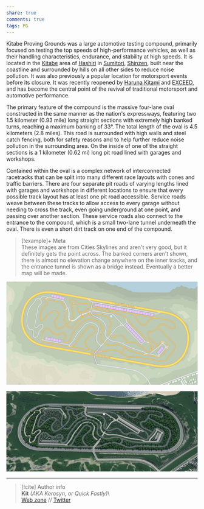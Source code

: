 ```yaml
---  
share: true  
comments: true  
tags: PG  
---  
```

Kitabe Proving Grounds was a large automotive testing compound, primarily focused on testing the top speeds of high-performance vehicles, as well as their handling characteristics, endurance, and stability at high speeds. It is located in the [Kitabe](../Map/Shinzen/CIty%20of%20Hashiri,%20Sumitori/Kitabe) area of [Hashiri](../Map/Shinzen/CIty%20of%20Hashiri,%20Sumitori/Hashiri) in [Sumitori](Sumitori), [Shinzen](../Map/Shinzen/Shinzen), built near the coastline and surrounded by hills on all other sides to reduce noise pollution. It was also previously a popular location for motorsport events before its closure. It was recently reopened by [Haruna Kitami](../../Characters/PG/Haruna%20Kitami) and [EXCEED](../Organizations/EXCEED), and has become the central point of the revival of traditional motorsport and automotive performance.  
  
The primary feature of the compound is the massive four-lane oval constructed in the same manner as the nation's expressways, featuring two 1.5 kilometer (0.93 mile) long straight sections with extremely high banked turns, reaching a maximum banking of 33°. The total length of the oval is 4.5 kilometers (2.8 miles). This road is surrounded with high walls and steel catch fencing, both for safety reasons and to help further reduce noise pollution in the surrounding area. On the inside of one of the straight sections is a 1 kilometer (0.62 mi) long pit road lined with garages and workshops.  
  
Contained within the oval is a complex network of interconnected racetracks that can be split into many different race layouts with cones and traffic barriers. There are four separate pit roads of varying lengths lined with garages and workshops in different locations to ensure that every possible track layout has at least one pit road accessible. Service roads weave between these tracks to allow access to every garage without needing to cross the track, even going underground at one point, and passing over another section. These service roads also connect to the entrance to the compound, which is a small two-lane tunnel underneath the oval. There is even a short dirt track on one end of the compound.  
  
> [!example]+ Meta  
> These images are from Cities Skylines and aren't very good, but it definitely gets the point across. The banked corners aren't shown, there is almost no elevation change anywhere on the inner tracks, and the entrance tunnel is shown as a bridge instead. Eventually a better map will be made.  
  
![kitabe proving grounds badmap.png](../../../assets/img/kitabe%20proving%20grounds%20badmap.png)  
  
![Cities_2021-02-19_05-32-51.jpg](../../../assets/img/Cities_2021-02-19_05-32-51.jpg)  
  
-----  
> [!cite] Author info  
> **Kit** *(AKA Kerosyn, or Quick Fastly)*\  
> [Web zone](https://kitabe.link) // [Twitter](https://twitter.com/Kerosyn_)